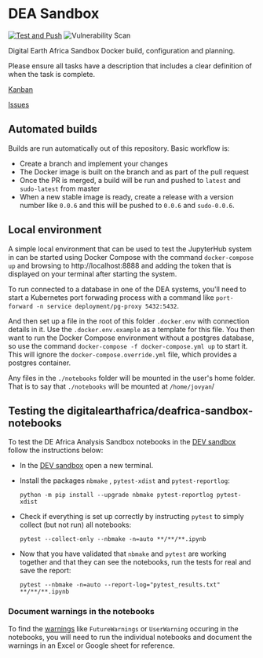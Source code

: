 # DEA Sandbox

[![Test and Push](https://github.com/digitalearthafrica/deafrica-sandbox/actions/workflows/docker-sandbox-cache.yml/badge.svg)](https://github.com/digitalearthafrica/deafrica-sandbox/actions/workflows/docker-sandbox-cache.yml)
![Vulnerability Scan](https://github.com/digitalearthafrica/dea-sandbox/workflows/Vulnerability%20Scan/badge.svg)

Digital Earth Africa Sandbox Docker build, configuration and planning.

Please ensure all tasks have a description that includes a clear definition of when the task is complete.

[Kanban](https://github.com/digitalearthafrica/dea-sandbox/projects/1)

[Issues](https://github.com/digitalearthafrica/dea-sandbox/issues)

## Automated builds

Builds are run automatically out of this repository. Basic workflow is:

- Create a branch and implement your changes
- The Docker image is built on the branch and as part of the pull request
- Once the PR is merged, a build will be run and pushed to `latest` and `sudo-latest` from master
- When a new stable image is ready, create a release with a version number like `0.0.6` and
this will be pushed to `0.0.6` and `sudo-0.0.6`.

## Local environment

A simple local environment that can be used to test the JupyterHub system in can be started using Docker Compose
with the command `docker-compose up` and browsing to http://localhost:8888 and adding the token that is displayed
on your terminal after starting the system.

To run connected to a database in one of the DEA systems, you'll need to start a Kubernetes port forwading process
with a command like `port-forward -n service deployment/pg-proxy 5432:5432`.

And then set up a file in the root of this folder `.docker.env` with connection details in it. Use the
`.docker.env.example` as a template for this file. You then want to run the Docker Compose environment without a
postgres database, so use the command `docker-compose -f docker-compose.yml up` to start it. This will ignore
the `docker-compose.override.yml` file, which provides a postgres container.

Any files in the `./notebooks` folder will be mounted in the user's home folder. That is to say that `./notebooks`
will be mounted at `/home/jovyan`/


## Testing the digitalearthafrica/deafrica-sandbox-notebooks

To test the DE Africa Analysis Sandbox notebooks in the [DEV sandbox](https://sandbox.dev.digitalearth.africa/) follow the instructions below:

- In the [DEV sandbox](https://sandbox.dev.digitalearth.africa/) open a  new terminal.
- Install the packages `nbmake` , `pytest-xdist` and `pytest-reportlog`:
    
    ```
    python -m pip install --upgrade nbmake pytest-reportlog pytest-xdist
    ```

- Check if everything is set up correctly by instructing `pytest` to simply collect (but not run) all notebooks:

    ```
    pytest --collect-only --nbmake -n=auto **/**/**.ipynb
    ```
    
- Now that you have validated that `nbmake` and `pytest` are working together and that they can see the notebooks, run the tests for real and save the report: 

    ```
    pytest --nbmake -n=auto --report-log="pytest_results.txt" **/**/**.ipynb
    ```


### Document warnings in the notebooks

To find the [warnings](https://docs.python.org/3/library/warnings.html#warning-categories) like `FutureWarnings` or `UserWarning` occuring in the notebooks, you will need to run the individual notebooks and document the warnings in an Excel or Google sheet for reference. 

